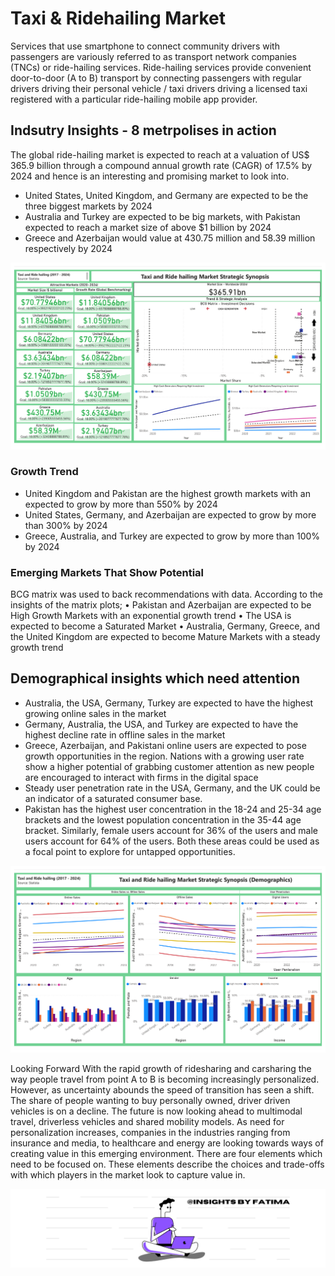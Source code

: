 # Taxi & Ridehailing Market
Services that use smartphone to connect community drivers with passengers are variously referred to as transport network companies (TNCs) or ride-hailing services. Ride-hailing services provide convenient door-to-door (A to B) transport by connecting passengers with regular drivers driving their personal vehicle / taxi drivers driving a licensed taxi registered with a particular ride-hailing mobile app provider.
## Indsutry Insights - 8 metrpolises in action
The global ride-hailing market is expected to reach at a valuation of US$ 365.9 billion through a compound annual growth rate (CAGR) of 17.5% by 2024 and hence is an interesting and promising market to look into.
- United States, United Kingdom, and Germany are expected to be the three biggest markets by 2024
- Australia and Turkey are expected to be big markets, with Pakistan expected to reach a market size of above $1 billion by 2024
- Greece and Azerbaijan would value at 430.75 million and 58.39 million respectively by 2024

![](viz/overview.png)

### Growth Trend
- United Kingdom and Pakistan are the highest growth markets with an expected to grow by more than 550% by 2024
- United States, Germany, and Azerbaijan are expected to grow by more than 300% by 2024
- Greece, Australia, and Turkey are expected to grow by more than 100% by 2024
### Emerging Markets That Show Potential
BCG matrix was used to back recommendations with data. According to the insights of the matrix plots;
• Pakistan and Azerbaijan are expected to be High Growth Markets with an exponential growth trend
• The USA is  expected to become a Saturated Market
• Australia, Germany, Greece, and the United Kingdom are expected to become Mature Markets with a steady growth trend
## Demographical insights which need attention
- Australia, the USA, Germany, Turkey are expected to have the highest growing online sales in the market
- Germany, Australia, the USA, and Turkey are expected to have the highest decline rate in offline sales in the market
- Greece, Azerbaijan, and Pakistani online users are expected to pose growth opportunities in the region. Nations with a growing user rate show a higher potential of grabbing customer attention as new people are encouraged to interact with firms in the digital space
- Steady user penetration rate in the USA, Germany, and the UK could be an indicator of a saturated consumer base.
- Pakistan has the highest user concentration in the 18-24 and 25-34 age brackets and the lowest population concentration in the 35-44 age bracket. Similarly, female users account for 36% of the users and male users account for 64% of the users. Both these areas could be used as a focal point to explore for untapped opportunities.

![](viz/demographics.png)

Looking Forward
With the rapid growth of ridesharing and carsharing the way people travel from point A to B is becoming increasingly personalized. However, as uncertainty abounds the speed of transition has seen a shift. The share of people wanting to buy personally owned, driver driven vehicles is on a decline. The future is now looking ahead to multimodal travel, driverless vehicles and shared mobility models. As need for personalization increases, companies in the industries ranging from insurance and media, to healthcare and energy are looking towards ways of creating value in this emerging environment. There are four elements which need to be focused on. These elements describe the choices and trade-offs with which players in the market look to capture value in.

![](viz/mybanner.png)
